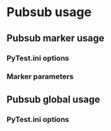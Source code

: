 # Pubsub usage

## Pubsub marker usage

### PyTest.ini options

### Marker parameters

## Pubsub global usage

### PyTest.ini options
